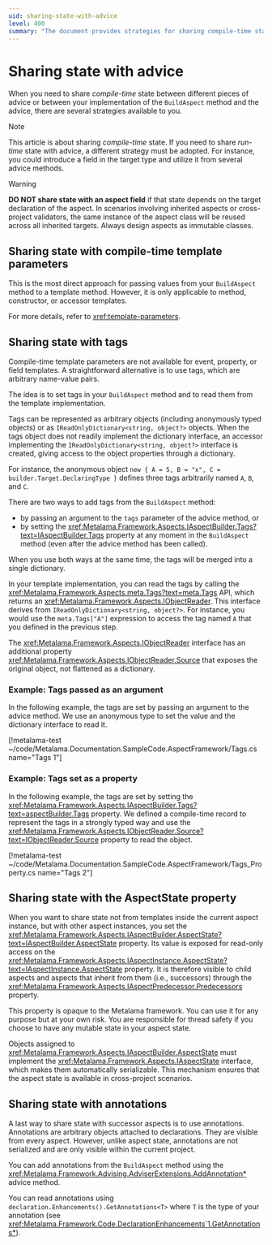 ```yaml
---
uid: sharing-state-with-advice
level: 400
summary: "The document provides strategies for sharing compile-time state between different pieces of advice or the BuildAspect method and the advice. It discusses sharing state with compile-time template parameters, the Tags property, and the AspectState property."
---
```


# Sharing state with advice

When you need to share _compile-time_ state between different pieces of advice or between your implementation of the `BuildAspect` method and the advice, there are several strategies available to you.

> [!NOTE]
> This article is about sharing _compile-time_ state. If you need to share _run-time_ state with advice, a different strategy must be adopted. For instance, you could introduce a field in the target type and utilize it from several advice methods.

> [!WARNING]
> **DO NOT share state with an aspect field** if that state depends on the target declaration of the aspect. In scenarios involving inherited aspects or cross-project validators, the same instance of the aspect class will be reused across all inherited targets. Always design aspects as immutable classes.

## Sharing state with compile-time template parameters

This is the most direct approach for passing values from your `BuildAspect` method to a template method. However, it is only applicable to method, constructor, or accessor templates.

For more details, refer to <xref:template-parameters>.

## Sharing state with tags

Compile-time template parameters are not available for event, property, or field templates. A straightforward alternative is to use tags, which are arbitrary name-value pairs.

The idea is to set tags in your `BuildAspect` method and to read them from the template implementation.

Tags can be represented as arbitrary objects (including anonymously typed objects) or as `IReadOnlyDictionary<string, object?>` objects. When the tags object does not readily implement the dictionary interface, an accessor implementing the `IReadOnlyDictionary<string, object?>` interface is created, giving access to the object properties through a dictionary.

For instance, the anonymous object `new { A = 5, B = "x", C = builder.Target.DeclaringType }` defines three tags arbitrarily named `A`, `B`, and `C`.

There are two ways to add tags from the `BuildAspect` method:

* by passing an argument to the `tags` parameter of the advice method, or
* by setting the <xref:Metalama.Framework.Aspects.IAspectBuilder.Tags?text=IAspectBuilder.Tags> property at any moment in the `BuildAspect` method (even after the advice method has been called).

When you use both ways at the same time, the tags will be merged into a single dictionary.

In your template implementation, you can read the tags by calling the <xref:Metalama.Framework.Aspects.meta.Tags?text=meta.Tags> API, which returns an <xref:Metalama.Framework.Aspects.IObjectReader>. This interface derives from `IReadOnlyDictionary<string, object?>`. For instance, you would use the `meta.Tags["A"]` expression to access the tag named `A` that you defined in the previous step.

The <xref:Metalama.Framework.Aspects.IObjectReader> interface has an additional property <xref:Metalama.Framework.Aspects.IObjectReader.Source> that exposes the original object, not flattened as a dictionary.

### Example: Tags passed as an argument

In the following example, the tags are set by passing an argument to the advice method. We use an anonymous type to set the value and the dictionary interface to read it.

[!metalama-test  ~/code/Metalama.Documentation.SampleCode.AspectFramework/Tags.cs name="Tags 1"]

### Example: Tags set as a property

In the following example, the tags are set by setting the <xref:Metalama.Framework.Aspects.IAspectBuilder.Tags?text=aspectBuilder.Tags> property. We defined a compile-time record to represent the tags in a strongly typed way and use the <xref:Metalama.Framework.Aspects.IObjectReader.Source?text=IObjectReader.Source> property to read the object.

[!metalama-test  ~/code/Metalama.Documentation.SampleCode.AspectFramework/Tags_Property.cs name="Tags 2"]

## Sharing state with the AspectState property

When you want to share state not from templates inside the current aspect instance, but with other aspect instances, you set the <xref:Metalama.Framework.Aspects.IAspectBuilder.AspectState?text=IAspectBuilder.AspectState> property. Its value is exposed for read-only access on the <xref:Metalama.Framework.Aspects.IAspectInstance.AspectState?text=IAspectInstance.AspectState> property. It is therefore visible to child aspects and aspects that inherit from them (i.e., successors) through the <xref:Metalama.Framework.Aspects.IAspectPredecessor.Predecessors> property.

This property is opaque to the Metalama framework. You can use it for any purpose but at your own risk. You are responsible for thread safety if you choose to have any mutable state in your aspect state.

Objects assigned to <xref:Metalama.Framework.Aspects.IAspectBuilder.AspectState> must implement the <xref:Metalama.Framework.Aspects.IAspectState> interface, which makes them automatically serializable. This mechanism ensures that the aspect state is available in cross-project scenarios.

## Sharing state with annotations

A last way to share state with successor aspects is to use annotations. Annotations are arbitrary objects attached to declarations. They are visible from every aspect. However, unlike aspect state, annotations are not serialized and are only visible within the current project.

You can add annotations from the `BuildAspect` method using the <xref:Metalama.Framework.Advising.AdviserExtensions.AddAnnotation*> advice method.

You can read annotations using `declaration.Enhancements().GetAnnotations<T>` where `T` is the type of your annotation (see <xref:Metalama.Framework.Code.DeclarationEnhancements`1.GetAnnotations*>).
